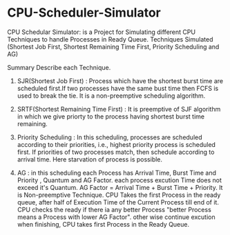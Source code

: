 # CPU-Scheduler-Simulator

CPU Schedular Simulator: is a Project for Simulating different CPU Techniques to handle Processes in Ready Queue. Techniques Simulated (Shortest Job First, Shortest Remaining Time First, Priority Scheduling and AG)

Summary Describe each Technique.


1. SJR(Shortest Job First) : Process which have the shortest burst time are scheduled first.If two processes have the same bust time then FCFS is used to break the tie. It is a non-preemptive scheduling algorithm.


2. SRTF(Shortest Remaining Time First) : It is preemptive of SJF algorithm in which we give priorty to the process having shortest burst time remaining.

3. Priority Scheduling : In this scheduling, processes are scheduled according to their priorities, i.e., highest priority process is scheduled first. If priorities of two processes match, then schedule according to arrival time. Here starvation of process is possible.


4. AG : in this scheduling each Process has Arrival Time, Burst Time and Priority , Quantum and AG Factor. each process excution Time does not exceed it's Quantum. AG Factor = Arrival Time + Burst Time + Priority. It is Non-preemptive Technique. CPU Takes the first Process in the ready queue, after half of Execution Time of the Current Process till end of it. CPU checks the ready if there ia any better Process "better Process means a Process with lower AG Factor". other wise continue excution when finishing, CPU takes first Process in the Ready Queue.

